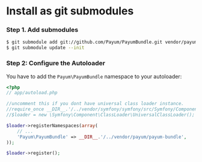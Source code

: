Install as git submodules
=========================

### Step 1. Add submodules

``` bash
$ git submodule add git://github.com/Payum/PayumBundle.git vendor/payum/payum-bundle/Payum/PayumBundle
$ git submodule update --init
```

### Step 2: Configure the Autoloader

You have to add the `Payum\PayumBundle` namespace to your autoloader:

``` php
<?php
// app/autoload.php

//uncomment this if you dont have universal class loader instance.
//require_once __DIR__.'/../vendor/symfony/symfony/src/Symfony/Component/ClassLoader/UniversalClassLoader.php';
//$loader = new \Symfony\Component\ClassLoader\UniversalClassLoader();

$loader->registerNamespaces(array(
    // ...
    'Payum\PayumBundle' => __DIR__.'/../vendor/payum/payum-bundle',
));

$loader->register();
```